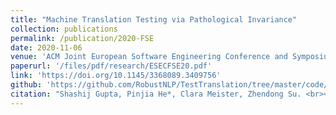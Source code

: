 ```yaml
---
title: "Machine Translation Testing via Pathological Invariance"
collection: publications
permalink: /publication/2020-FSE
date: 2020-11-06
venue: 'ACM Joint European Software Engineering Conference and Symposium on the Foundations of Software Engineering'
paperurl: '/files/pdf/research/ESECFSE20.pdf'
link: 'https://doi.org/10.1145/3368089.3409756'
github: 'https://github.com/RobustNLP/TestTranslation/tree/master/code/PatInv'
citation: "Shashij Gupta, Pinjia He*, Clara Meister, Zhendong Su. <br><i>ESEC/FSE'20: ACM Joint European Software Engineering Conference and Symposium on the Foundations of Software Engineering</i>"
---
```

